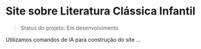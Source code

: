 # Site sobre Literatura Clássica Infantil

> Status do projeto: Em desenvolvimento

Utilizamos comandos de IA para construção do site
...

> 
